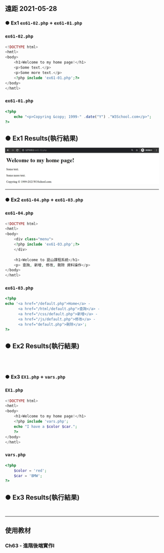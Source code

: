 ## 遠距 2021-05-28
### ● Ex1 `ex61-02.php` + `ex61-01.php`
### `ex61-02.php` 
```php
<!DOCTYPE html>
<hmtl>
<body>
	<h1>Welcome to my home page!</h1>
	<p>Some text.</p>
	<p>Some more text.</p>
	<?php include 'ex61-01.php';?>
</body>
</hmtl>
```
### `ex61-01.php`
```php
<?php
	echo "<p>Copyring &copy; 1999-" .date("Y") ."W3School.com</p>";
?>
```
## ● Ex1 Results(執行結果)
![](https://github.com/ChengHan16/Cs4high_4080E036/blob/master/%E4%BC%BA%E6%9C%8D%E5%99%A8%E6%9E%B6%E8%A8%AD%E5%AF%A6%E5%8B%99(Server%20setup%20practice)%20%5B109-2%5D/File/Img/ex61-01%20%2B%2002%20php.JPG)

---
### ● Ex2 `ex61-04.php` + `ex61-03.php`
### `ex61-04.php` 
```php
<!DOCTYPE html>
<hmtl>
<body>
	<div class="menu">
	<?php include 'ex61-03.php';?>
	</div>
	
	<h1>Welcome to 崑山課程系統</h1>
	<p> 查詢, 新增, 修改, 刪除 資料操作</p>
</body>
</hmtl>
```
### `ex61-03.php`
```php
<?php
echo '<a href="/default.php">Home</a> -
	  <a href="/html/default.php">查詢</a> -
	  <a href="/css/default.php">新增</a> -
	  <a href="/js/default.php">修改</a> -
	  <a href="default.php">刪除</a>';
?>
```
## ● Ex2 Results(執行結果)
![]()
---
### ● Ex3 `EX1.php` + `vars.php`
### `EX1.php` 
```php
<!DOCTYPE html>
<hmtl>
<body>
	<h1>Welcome to my home page!</h1>
	<?php include 'vars.php';
	echo "I have a $color $car.";
	?>
</body>
</hmtl>
```
### `vars.php` 
```php
<?php 
	$color = 'red';
	$car = 'BMW';
?>
```
## ● Ex3 Results(執行結果)
![]()

---
## 使用教材
### Ch63 - 進階後端實作I
> 
